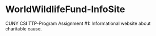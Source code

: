 # WorldWildlifeFund-InfoSite
CUNY CSI TTP-Program Assignment #1: Informational website about charitable cause.
